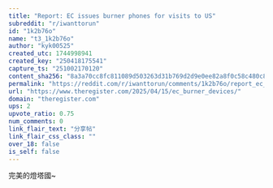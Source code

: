 ```yaml
---
title: "Report: EC issues burner phones for visits to US"
subreddit: "r/iwanttorun"
id: "1k2b76o"
name: "t3_1k2b76o"
author: "kyk00525"
created_utc: 1744998941
created_key: "250418175541"
capture_ts: "251002170120"
content_sha256: "8a3a70cc8fc811089d503263d31b769d2d9e0ee82a8f0c58c480c8975fbb0886"
permalink: "https://reddit.com/r/iwanttorun/comments/1k2b76o/report_ec_issues_burner_phones_for_visits_to_us/"
url: "https://www.theregister.com/2025/04/15/ec_burner_devices/"
domain: "theregister.com"
ups: 2
upvote_ratio: 0.75
num_comments: 0
link_flair_text: "分享帖"
link_flair_css_class: ""
over_18: false
is_self: false
---
```


完美的燈塔國~
